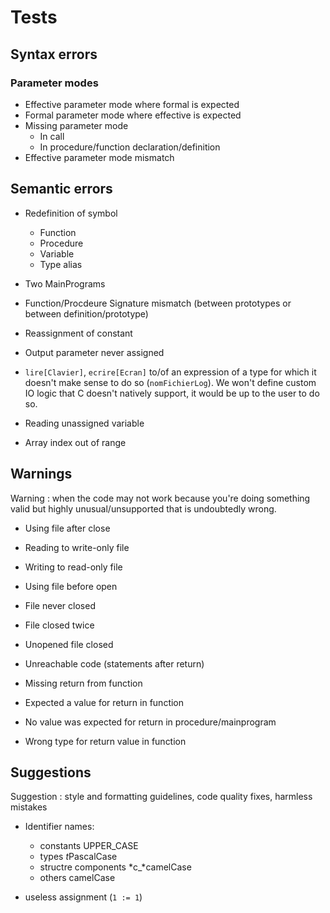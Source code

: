 # Tests

## Syntax errors

### Parameter modes

- Effective parameter mode where formal is expected
- Formal parameter mode where effective is expected
- Missing parameter mode
    - In call
    - In procedure/function declaration/definition
- Effective parameter mode mismatch

## Semantic errors

- Redefinition of symbol
    - Function
    - Procedure
    - Variable
    - Type alias
- Two MainPrograms
- Function/Procdeure Signature mismatch (between prototypes or between definition/prototype)
- Reassignment of constant
- Output parameter never assigned
- `lire[Clavier]`, `ecrire[Ecran]` to/of an expression of a type for which it doesn't make sense to do so (`nomFichierLog`). We won't define custom IO logic that C doesn't natively support, it would be up to the user to do so.

- Reading unassigned variable
- Array index out of range

## Warnings

Warning : when the code may not work because you're doing something valid but highly unusual/unsupported that is undoubtedly wrong.

- Using file after close
- Reading to write-only file
- Writing to read-only file
- Using file before open
- File never closed
- File closed twice
- Unopened file closed

- Unreachable code (statements after return)
- Missing return from function
- Expected a value for return in function
- No value was expected for return in procedure/mainprogram
- Wrong type for return value in function

## Suggestions

Suggestion : style and formatting guidelines, code quality fixes, harmless mistakes

- Identifier names:
    - constants UPPER_CASE
    - types *t*PascalCase
    - structre components *c_*camelCase
    - others camelCase

- useless assignment (`1 := 1`)
